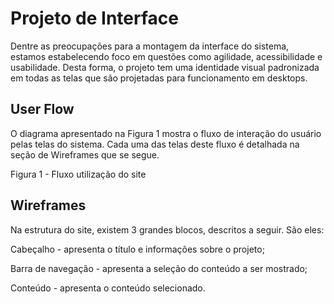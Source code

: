 
# Projeto de Interface

Dentre as preocupações para a montagem da interface do sistema, estamos estabelecendo foco em questões como agilidade, acessibilidade e usabilidade. Desta forma, o projeto tem uma identidade visual padronizada em todas as telas que são projetadas para funcionamento em desktops.

## User Flow

O diagrama apresentado na Figura 1 mostra o fluxo de interação do usuário pelas telas do sistema. Cada uma das telas deste fluxo é detalhada na seção de Wireframes que se segue.

Figura 1 - Fluxo utilização do site


## Wireframes

Na estrutura do site, existem 3 grandes blocos, descritos a seguir. São eles:

Cabeçalho - apresenta o título e informações sobre o projeto;

Barra de navegação - apresenta a seleção do conteúdo a ser mostrado;

Conteúdo - apresenta o conteúdo selecionado.
